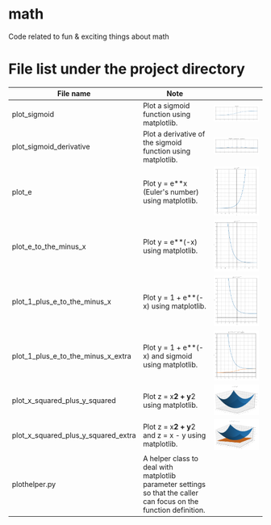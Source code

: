 # math
Code related to fun &amp; exciting things about math

# File list under the project directory

| File name | Note | |
|---|---|---|
| plot_sigmoid | Plot a sigmoid function using matplotlib. | ![sample](assets/images/sigmoid.png) |
| plot_sigmoid_derivative | Plot a derivative of the sigmoid function using matplotlib. | ![sample](assets/images/sigmoid_derivative.png) |
| plot_e | Plot y = e\*\*x (Euler's number) using matplotlib. | ![sample](assets/images/e.png) |
| plot_e_to_the_minus_x | Plot y = e**(-x) using matplotlib. | ![sample](assets/images/e_to_the_minus_x.png) |
| plot_1_plus_e_to_the_minus_x | Plot y = 1 + e**(-x) using matplotlib. | ![sample](assets/images/1_plus_e_to_the_minus_x.png) |
| plot_1_plus_e_to_the_minus_x_extra | Plot y = 1 + e**(-x) and sigmoid using matplotlib. | ![sample](assets/images/1_plus_e_to_the_minus_x_extra.png) |
| plot_x_squared_plus_y_squared | Plot z = x**2 + y**2 using matplotlib. | ![sample](assets/images/x_squared_plus_y_squared.png) |
| plot_x_squared_plus_y_squared_extra | Plot z = x**2 + y**2 and z = x - y using matplotlib. |![sample](assets/images/x_squared_plus_y_squared_extra.png) |
| plothelper.py | A helper class to deal with matplotlib parameter settings so that the caller can focus on the function definition. | |
